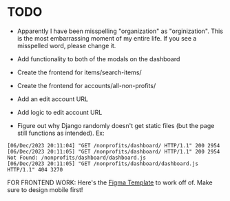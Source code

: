 # TODO

- Apparently I have been misspelling "organization" as "orginization". This is the most embarrassing moment of my entire life. If you see a misspelled word, please change it.

- Add functionality to both of the modals on the dashboard

- Create the frontend for items/search-items/

- Create the frontend for accounts/all-non-profits/

- Add an edit account URL

- Add logic to edit account URL

- Figure out why Django randomly doesn't get static files (but the page still functions as intended). Ex:

```
[06/Dec/2023 20:11:04] "GET /nonprofits/dashboard/ HTTP/1.1" 200 2954
[06/Dec/2023 20:11:05] "GET /nonprofits/dashboard/ HTTP/1.1" 200 2954
Not Found: /nonprofits/dashboard/dashboard.js
[06/Dec/2023 20:11:05] "GET /nonprofits/dashboard/dashboard.js HTTP/1.1" 404 3270
```

FOR FRONTEND WORK: Here's the [Figma Template](https://www.figma.com/file/pKaku2N7xVPbCGQb1p6LIJ/NPL?type=design&node-id=0-1&mode=design&t=mc7YWpRIbtvPRkHG-11) to work off of. Make sure to design mobile first!
